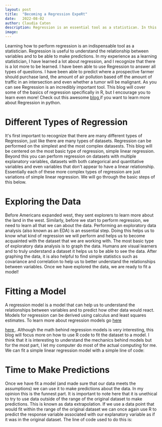 ```yaml
---
layout: post
title:  "Becoming a Regression ExpeRt"
date:   2022-08-02
author: Claudia Caten
description: Regression is an essential tool as a statistican. In this blog post I will go over how to use R to perform different types of Regression data analysis.
image: 
---
```

Learning how to perform regression is an indispensable tool as a statistician. Regression is useful to understand the relationship between variables and to be able to make predictions. In my experience as a learning statistician, I have learned a lot about regression, and I recognize that there is a lot more to be learned. I have been able to use Regression to answer all types of questions. I have been able to predict where a prospective farmer should purchase land, the amount of air pollution based off the amount of traffic in an intersection and even whether a tumor will be malignant. As you can see Regression is an incredibly important tool. This blog will cover some of the basics of regression specifically in R, but I encourage you to learn even more! Check out this awesome
<a href="https://www.towardsdatascience.com/simple-and-multiple-linear-regression-in-python-c928425168f9"> blog </a> if you want to learn more about Regression in python.

# Different Types of Regression
It's first important to recognize that there are many different types of Regression, just like there are many types of datasets. Regression can be performed on the simplest and the most complex datasests. This blog will be centered on the most basic type of regression, simple linear regression. Beyond this you can perform regression on datasets with multiple explanatory variables, datasets with both categorical and quantitative variables and even variables that don't appear to have a linear relationship. Essentially each of these more complex types of regression are just variations of simple linear regression. We will go through the basic steps of this below.

# Exploring the Data
Before Americans expanded west, they sent explorers to learn more about the land in the west. Similarly, before we start to perform regression, we need to learn all that we can about the data. Performing an exploratory data analysis (also known as an EDA) is an essential step. Doing this helps us to know what kind of regression we will perform and helps us to become acquainted with the dataset that we are working with. 
The most basic type of exploratory data analysis is to graph the data. Humans are visual learners and to truly understand a dataset it helps us to be able to see the data. After graphing the data, it is also helpful to find simple statistics such as covariance and correlation to help us to better understand the relationships between variables. Once we have explored the data, we are ready to fit a model!

# Fitting a Model
A regression model is a model that can help us to understand the relationships between variables and to predict how other data would react. Models for regression can be derived using calculus and least squares estimates. To learn more about regression models go <a href="[http://www.knowledgehut.com/blog/data-science/regression-analysis-and-its-techniques-in-data-science"> here </a>
<!-- or -->
<a href="https://www.knowledgehut.com/blog/data-science/regression-analysis-and-its-techniques-in-data-science"> here </a>. Although the math behind regression models is very interesting, this blog will focus more on how to use R code to fit the dataset to a model. I think that it is interesting to understand the mechanics behind models but for the most part, I let my computer do most of the actual computing for me. We can fit a simple linear regression model with a simple line of code:

# Time to Make Predictions
Once we have fit a model (and made sure that our data meets the assumptions) we can use it to make predictions about the data. In my opinion this is the funnest part. It is important to note here that it is unethical to try to use data outside of the range of the original dataset to make predictions. This is known as data extrapolation. If we use a data point that would fit within the range of the original dataset we can once again use R to predict the response variable associated with our explanatory variable as if it was in the original dataset. The line of code used to do this is:
